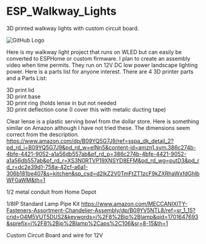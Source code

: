 # ESP_Walkway_Lights
3D printed walkway lights with custom circuit board. 

![GitHub Logo](https://[github.com/logichousepcb/Logix_Multifunction/blob/main/BEFORE%26AFTER.PNG](https://github.com/logichousepcb/ESP_Walkway_Lights/blob/main/Walkway%20Light%20Bottom.PNG))<br>

Here is my walkway light project that runs on WLED but can easily be converted to ESPHome or custom firmware.  I plan to create an assembly video when time permits.  They run on 12V DC low power landscape lighting power.  Here is a parts list for anyone interest.  There are 4 3D printer parts and a 
Parts List:

3D print lid<br>
3D print base<br>
3D print ring (holds lense in but not needed<br>
3D print deflection cone (I cover this with metalic ducting tape)<br>

Clear lense is a plastic serving bowl from the dollar store.  Here is something similar on Amazon although I have not tried these.  The dimensions seem correct from the description.
https://www.amazon.com/dp/B09YQ5G7J9/ref=sspa_dk_detail_2?pd_rd_i=B09YQ5G7J9&pd_rd_w=eINn5&content-id=amzn1.sym.386c274b-4bfe-4421-9052-a1a56db557ab&pf_rd_p=386c274b-4bfe-4421-9052-a1a56db557ab&pf_rd_r=XS3N0RTVP19XNSYD8EFM&pd_rd_wg=putD3&pd_rd_r=dc2e39d1-758a-42cf-a6a1-306b181be407&s=kitchen&sp_csd=d2lkZ2V0TmFtZT1zcF9kZXRhaWxfdGhlbWF0aWM&th=1

1/2 metal conduit from Home Depot

1/8IP Standard Lamp Pipe Kit
https://www.amazon.com/MECCANIXITY-Fasteners-Assortment-Chandelier-Assembly/dp/B09YV5NTL8/ref=sr_1_15?crid=O4M5VUT5DUS2&keywords=i%2F8%2Bip%2Blamp&qid=1701647693&sprefix=i%2F8%2Bip%2Blamp%2Caps%2C106&sr=8-15&th=1

Custom Circuit Board and wire for 12V 
